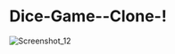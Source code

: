 # Dice-Game--Clone-!



![Screenshot_12](https://user-images.githubusercontent.com/101234161/158504342-0419d623-09aa-4934-83bf-e333606bb2ae.png)
